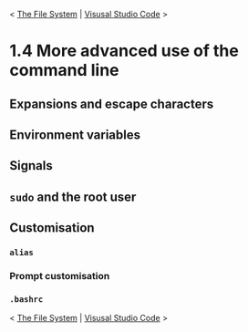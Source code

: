 < [The File System](./1_3_FileSystem.md) | [Visusal Studio Code](./2_1_VisualStudioCode.md) >

# 1.4 More advanced use of the command line
## Expansions and escape characters
## Environment variables
## Signals
## `sudo` and the root user
## Customisation
### `alias`
### Prompt customisation
### `.bashrc`

< [The File System](./1_3_FileSystem.md) | [Visusal Studio Code](./2_1_VisualStudioCode.md) >
